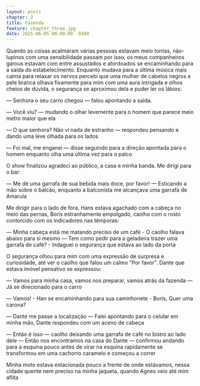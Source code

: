 ```yaml
---
layout: posts
chapter: 3
title: Fazenda
feature: chapter_three.jpg
date: 2025-06-05 00:00:00 -0300
---
```


Quando as coisas acalmaram várias pessoas estavam meio tontas, não-lupinos com uma sensibilidade passam por isso, os meus companheiros garous estavam com entre assustados e atordoados se encaminhando para a saída do estabelecimento. Enquanto mudava para a última música mais calma para relaxar os nervos percebi que uma mulher de cabelos negros e pele branca olhava fixamente para mim com uma aura intrigada e olhos cheios de dúvida, o segurança se aproximou dela e puder ler os lábios:

— Senhora o seu carro chegou — falou apontando a saída.

— Você viu? — mudando o olhar levemente para o homem que parece meio metro maior que ela

— O que senhora? Não vi nada de estranho — respondeu pensando e dando uma leve olhada para os lados

— Foi mal, me enganei — disse seguindo para a direção apontada para o homem enquanto olha uma última vez para o palco

O show finalizou agradeci ao público, a casa e minha banda. Me dirigi para o bar:

— Me dé uma garrafa de sua bebida mais doce, por favor! — Esticando a mão sobre o balcão, enquanto a balconista me alcançava uma garrafa de Amarula

Me dirigir para o lado de fora, Hans estava agachado com a cabeça no meio das pernas, Boris estranhamente empolgado, caolho com o rosto contorcido com os indicadores nas têmporas:

— Minha cabeça está me matando preciso de um café - O caolho falava abaixo para si mesmo
— Tem como pedir para a geladeira trazer uma garrafa de café? - Indaguei o segurança que estava ao lado da porta

O segurança olhou para mim com uma expressão de surpresa e curiosidade, até ver o caolho que falou um calmo "Por favor". Dante que estava imóvel pensativo se expressou:

— Vamos para minha casa, vamos nos preparar, vamos atrás da fazenda — Já se direcionado para o carro

— Vamos! - Han se encaminhando para sua caminhonete - Boris, Quer uma carona?

— Dante me passe a localização — Falei apontando para o celular em minha mão, Dante respondeu com um aceno de cabeça

— Então é isso — caolho deixando uma garrafa de café no bistro ao lado dele — Então nos encontramos na casa do Dante — confirmou andando para a esquina pouco antes de virar na esquina rapidamente se transformou em uma cachorro caramelo e começou a correr

Minha moto estava estacionada pouco a frente de onde estávamos, nessa cidade quente nem preciso na minha jaqueta, quando Agnes veio até mim aflita
